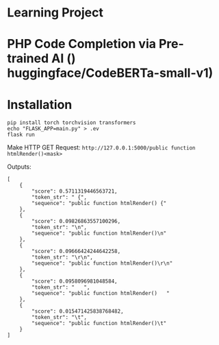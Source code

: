 # Learning Project
# PHP Code Completion via Pre-trained AI () huggingface/CodeBERTa-small-v1)


# Installation

```
pip install torch torchvision transformers
echo "FLASK_APP=main.py" > .ev
flask run
```

Make HTTP GET Request: 
`http://127.0.0.1:5000/public function htmlRender()<mask>`

Outputs:

```
[
    {
        "score": 0.5711319446563721,
        "token_str": " {",
        "sequence": "public function htmlRender() {"
    },
    {
        "score": 0.09826863557100296,
        "token_str": "\n",
        "sequence": "public function htmlRender()\n"
    },
    {
        "score": 0.09666424244642258,
        "token_str": "\r\n",
        "sequence": "public function htmlRender()\r\n"
    },
    {
        "score": 0.0958096981048584,
        "token_str": "   ",
        "sequence": "public function htmlRender()   "
    },
    {
        "score": 0.015471425838768482,
        "token_str": "\t",
        "sequence": "public function htmlRender()\t"
    }
]
```
